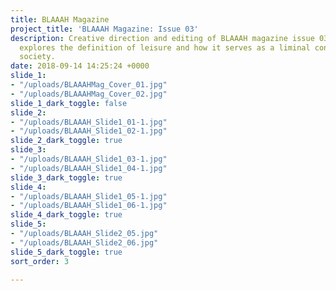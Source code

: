 ```yaml
---
title: BLAAAH Magazine
project_title: 'BLAAAH Magazine: Issue 03'
description: Creative direction and editing of BLAAAH magazine issue 03. This issue
  explores the definition of leisure and how it serves as a liminal constant in contemporary
  society.
date: 2018-09-14 14:25:24 +0000
slide_1:
- "/uploads/BLAAAHMag_Cover_01.jpg"
- "/uploads/BLAAAHMag_Cover_02.jpg"
slide_1_dark_toggle: false
slide_2:
- "/uploads/BLAAAH_Slide1_01-1.jpg"
- "/uploads/BLAAAH_Slide1_02-1.jpg"
slide_2_dark_toggle: true
slide_3:
- "/uploads/BLAAAH_Slide1_03-1.jpg"
- "/uploads/BLAAAH_Slide1_04-1.jpg"
slide_3_dark_toggle: true
slide_4:
- "/uploads/BLAAAH_Slide1_05-1.jpg"
- "/uploads/BLAAAH_Slide1_06-1.jpg"
slide_4_dark_toggle: true
slide_5:
- "/uploads/BLAAAH_Slide2_05.jpg"
- "/uploads/BLAAAH_Slide2_06.jpg"
slide_5_dark_toggle: true
sort_order: 3

---
```

